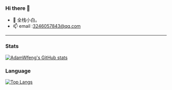 ### Hi there 👋

- 🌱 全栈小白。
- 📫 email :3246057843@qq.com

****

### Stats     

[![AdamWfeng's GitHub stats](https://github-readme-stats.vercel.app/api?username=BreezyOrigin)](https://github.com/anuraghazra/github-readme-stats)

### Language     

[![Top Langs](https://github-readme-stats.vercel.app/api/top-langs/?username=BreezyOrigin&layout=compact&hide=less,css,html)](https://github.com/anuraghazra/github-readme-stats)
